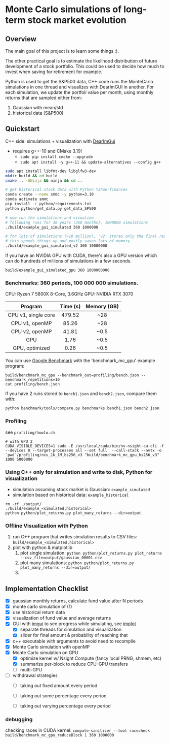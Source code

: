 # Monte Carlo simulations of long-term stock market evolution

## Overview

The main goal of this project is to learn some things :).

The other practical goal is to estimate the likelihood distribution of future development of a stock portfolio. This
could be used to decide how much to invest when saving for retirement for example.

Python is used to get the S&P500 data, C++ code runs the MonteCarlo simulations in one thread and visualizes with
DearImGUI in another. For each simulation, we update the portfoli value per month, using monthly returns that are
sampled either from:

1. Gaussian with mean/std
2. historical data (S&P500)

## Quickstart

C++ side: simulations + visualization with [DearImGui](https://github.com/ocornut/imgui)

- requires g++-10 and CMake 3.19!
    - `sudo pip install cmake --upgrade`
    - `sudo apt install -y g++-11 && update-alternatives --config g++`

```bash
sudo apt install libfmt-dev libglfw3-dev
mkdir build && cd build
cmake .. -GNinja && ninja && cd ..

# get historical stock data with Python Yahoo-finances
conda create --name smmc -y python=3.10
conda activate smmc
pip install -r python/requirements.txt
python python/get_data.py get_data_SP500

# now run the simulations and visualize
# following runs for 30 years (360 months), 1000000 simulations
./build/example_gui_simulated 360 1000000

# for lots of simulations (>10 million), 'v2' stores only the final result, not all intermediate values.
# this speeds things up and mostly saves lots of memory
./build/example_gui_simulated_v2 360 10000000
```

If you have an NVIDIA GPU with CUDA, there's also a GPU version which can do hundreds of millions of simulations in a few seconds. 

```
build/example_gui_simulated_gpu 360 1000000000
```

### Benchmarks: 360 periods, 100 000 000 simulations.

CPU: Ryzen 7 5800X 8-Core, 3.6GHz
GPU: NVIDIA RTX 3070

|       Program       | Time (s) | Memory (GB) |
|:-------------------:|:--------:|:-----------:|
| CPU v1, single core |  479.52  |     ~28     |
|   CPU v1, openMP    |  85.26   |     ~28     |
|   CPU v2, openMP    |  41.81   |    ~0.5     |
|         GPU         |   1.76   |    ~0.5     |
|   GPU, optimized    |   0.26   |    ~0.5     |

You can use [Google Benchmark](https://github.com/google/benchmark) with the 'benchmark_mc_gpu' example program:
```
build/benchmark_mc_gpu --benchmark_out=profiling/bench.json --benchmark_repetitions=10
cat profiling/bench.json
```
If you have 2 runs stored to `bench1.json` and `bench2.json`, compare them with:
```
python benchmark/tools/compare.py benchmarks bench1.json bench2.json
```

### Profiling
see `profiling/howto.sh`
```
# with GPU 2
CUDA_VISIBLE_DEVICES=1 sudo -E /usr/local/cuda/bin/nv-nsight-cu-cli -f --devices 0 --target-processes all --set full  --call-stack --nvtx -o `pwd`/profiling/ncu_1k_1M_bs256_v3 "build/benchmark_mc_gpu_bs256_v3" 1000 5000000
```

### Using C++ only for simulation and write to disk, Python for visualization

- simulation assuming stock market is Gaussian: `example_simulated`
- simulation based on historical data: `example_historical`

```
rm -rf ./output/
./build/example_<simulated,historical>
python python/plot_returns.py plot_many_returns --dir=output
```

### Offline Visualization with Python

1. run C++ program that writes simulation results to CSV files: `build/example_<simulated,historical>`
2. plot with python & matplotlib
    1. plot single simulation: `python python/plot_returns.py plot_returns --csv_file=output/gaussian_00001.csv`
    2. plot many simulations: `python python/plot_returns.py plot_many_returns --dir=output/`
    3.

## Implementation Checklist

- [x] gaussian monthly returns, calculate fund value after N periods
- [x] monte carlo simulation of (1)
- [x] use historical return data
- [x] visualization of fund value and average returns
- [x] GUI with [imgui](https://github.com/ocornut/imgui) to see progress while simulating,
  see [implot](https://github.com/epezent/implot)
    - [x] separate threads for simulation and visualization
    - [x] slider for final amount & probability of reaching that
- [x] c++ executable with arguments to avoid need to recompile
- [x] Monte Carlo simulation with openMP
- [x] Monte Carlo simulation on GPU
  - [x] optimize kernel w/ Nsight Compute (fancy local PRNG, shmem, etc)
  - [x] summarize per-block to reduce CPU-GPU transfers
  - [ ] multi-GPU
- [ ] withdrawal strategies
    - [ ] taking out fixed amount every period
    - [ ] taking out some percentage every period
    - [ ] taking out varying percentage every period


### debugging
checking races in CUDA kernel:
`compute-sanitizer --tool racecheck build/benchmark_mc_gpu_reduceBlock 1 360 1000000`


